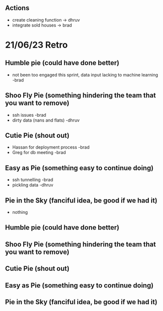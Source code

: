 ## Actions
+ create cleaning function -> dhruv
+ integrate sold houses -> brad

# 21/06/23 Retro
## Humble pie (could have done better)
+ not been too engaged this sprint, data input lacking to machine learning -brad

## Shoo Fly Pie (something hindering the team that you want to remove)
+ ssh issues -brad
+ dirty data (nans and flats) -dhruv

## Cutie Pie (shout out)
+ Hassan for deployment process -brad
+ Greg for db meeting -brad

## Easy as Pie (something easy to continue doing)
+ ssh tunnelling -brad
+ pickling data -dhruv

## Pie in the Sky (fanciful idea, be good if we had it)
+ nothing






## Humble pie (could have done better)
## Shoo Fly Pie (something hindering the team that you want to remove)
## Cutie Pie (shout out)
## Easy as Pie (something easy to continue doing)
## Pie in the Sky (fanciful idea, be good if we had it)
